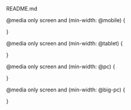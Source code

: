 README.md

@media only screen and (min-width: @mobile) {

}

@media only screen and (min-width: @tablet) {

}

@media only screen and (min-width: @pc) {

}

@media only screen and (min-width: @big-pc) {

}